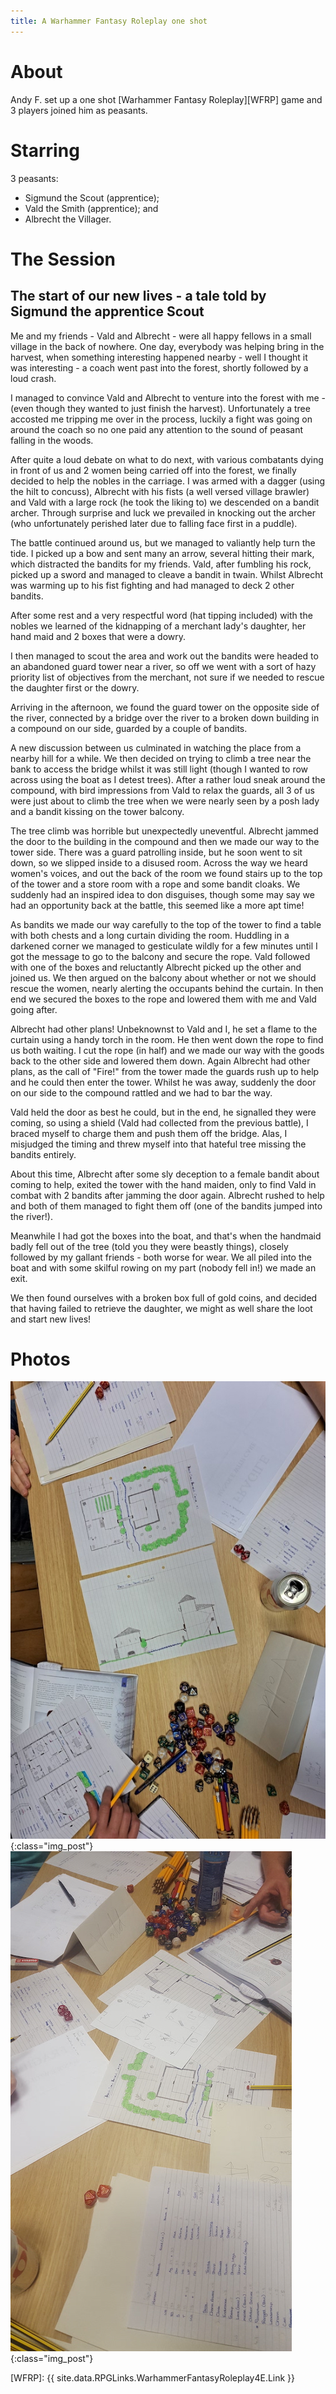 ```yaml
---
title: A Warhammer Fantasy Roleplay one shot
---
```


# About

Andy F. set up a one shot [Warhammer Fantasy Roleplay][WFRP] game and 3 players joined him as peasants.

# Starring

3 peasants:
* Sigmund the Scout (apprentice);
* Vald the Smith (apprentice); and
* Albrecht the Villager.

# The Session

## The start of our new lives - a tale told by Sigmund the apprentice Scout

Me and my friends - Vald and Albrecht - were all happy fellows in a small village in the back of nowhere. One day, everybody was helping bring in the harvest, when something interesting happened nearby - well I thought it was interesting - a coach went past into the forest, shortly followed by a loud crash.

I managed to convince Vald and Albrecht to venture into the forest with me - (even though they wanted to just finish the harvest). Unfortunately a tree accosted me tripping me over in the process, luckily a fight was going on around the coach so no one paid any attention to the sound of peasant falling in the woods.

After quite a loud debate on what to do next, with various combatants dying in front of us and 2 women being carried off into the forest, we finally decided to help the nobles in the carriage. I was armed with a dagger (using the hilt to concuss), Albrecht with his fists (a well versed village brawler) and Vald with a large rock (he took the liking to) we descended on a bandit archer. Through surprise and luck we prevailed in knocking out the archer (who unfortunately perished later due to falling face first in a puddle).

The battle continued around us, but we managed to valiantly help turn the tide. I picked up a bow and sent many an arrow, several hitting their mark, which distracted the bandits for my friends. Vald, after fumbling his rock, picked up a sword and managed to cleave a bandit in twain. Whilst Albrecht was warming up to his fist fighting and had managed to deck 2 other bandits.

After some rest and a very respectful word (hat tipping included) with the nobles we learned of the kidnapping of a merchant lady's daughter, her hand maid and 2 boxes that were a dowry.

I then managed to scout the area and work out the bandits were headed to an abandoned guard tower near a river, so off we went with a sort of hazy priority list of objectives from the merchant, not sure if we needed to rescue the daughter first or the dowry.

Arriving in the afternoon, we found the guard tower on the opposite side of the river, connected by a bridge over the river to a broken down building in a compound on our side, guarded by a couple of bandits.

A new discussion between us culminated in watching the place from a nearby hill for a while. We then decided on trying to climb a tree near the bank to access the bridge whilst it was still light (though I wanted to row across using the boat as I detest trees). After a rather loud sneak around the compound, with bird impressions from Vald to relax the guards, all 3 of us were just about to climb the tree when we were nearly seen by a posh lady and a bandit kissing on the tower balcony.

The tree climb was horrible but unexpectedly uneventful. Albrecht jammed the door to the building in the compound and then we made our way to the tower side. There was a guard patrolling inside, but he soon went to sit down, so we slipped inside to a disused room. Across the way we heard women's voices, and out the back of the room we found stairs up to the top of the tower and a store room with a rope and some bandit cloaks. We suddenly had an inspired idea to don disguises, though some may say we had an opportunity back at the battle, this seemed like a more apt time!

As bandits we made our way carefully to the top of the tower to find a table with both chests and a long curtain dividing the room. Huddling in a darkened corner we managed to gesticulate wildly for a few minutes until I got the message to go to the balcony and secure the rope. Vald followed with one of the boxes and reluctantly Albrecht picked up the other and joined us. We then argued on the balcony about whether or not we should rescue the women, nearly alerting the occupants behind the curtain. In then end we secured the boxes to the rope and lowered them with me and Vald going after.

Albrecht had other plans! Unbeknownst to Vald and I, he set a flame to the curtain using a handy torch in the room. He then went down the rope to find us both waiting. I cut the rope (in half) and we made our way with the goods back to the other side and lowered them down. Again Albrecht had other plans, as the call of "Fire!" from the tower made the guards rush up to help and he could then enter the tower. Whilst he was away, suddenly the door on our side to the compound rattled and we had to bar the way.

Vald held the door as best he could, but in the end, he signalled they were coming, so using a shield (Vald had collected from the previous battle), I braced myself to charge them and push them off the bridge. Alas, I misjudged the timing and threw myself into that hateful tree missing the bandits entirely.

About this time, Albrecht after some sly deception to a female bandit about coming to help, exited the tower with the hand maiden, only to find Vald in combat with 2 bandits after jamming the door again. Albrecht rushed to help and both of them managed to fight them off (one of the bandits jumped into the river!).

Meanwhile I had got the boxes into the boat, and that's when the handmaid badly fell out of the tree (told you they were beastly things), closely followed by my gallant friends - both worse for wear. We all piled into the boat and with some skilful rowing on my part (nobody fell in!) we made an exit.

We then found ourselves with a broken box full of gold coins, and decided that having failed to retrieve the daughter, we might as well share the loot and start new lives!
 
# Photos

![Warhammer Fantasy Roleplay](/images/posts/2022_11_02/Warhammer01.jpg "Warhammer Fantasy Roleplay"){:class="img_post"}
![Warhammer Fantasy Roleplay](/images/posts/2022_11_02/Warhammer02.jpg "Warhammer Fantasy Roleplay"){:class="img_post"}


[WFRP]: {{ site.data.RPGLinks.WarhammerFantasyRoleplay4E.Link }}

